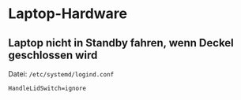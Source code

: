 # Laptop-Hardware

## Laptop nicht in Standby fahren, wenn Deckel geschlossen wird

Datei: `/etc/systemd/logind.conf`

~~~
HandleLidSwitch=ignore
~~~

